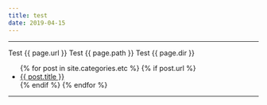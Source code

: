 ```yaml
---
title: test
date: 2019-04-15
---
```


-----

Test {{ page.url }}
Test {{ page.path }}
Test {{ page.dir }}


<ul>
  {% for post in site.categories.etc %}
    {% if post.url %}
        <li><a href="{{ post.url }}">{{ post.title }}</a></li>
    {% endif %}
  {% endfor %}
</ul>

-----